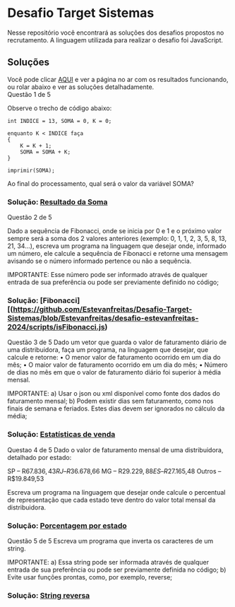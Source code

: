 
# Desafio Target Sistemas

Nesse repositório você encontrará as soluções dos desafios propostos no recrutamento. A linguagem utilizada para realizar o desafio foi JavaScript.


## Soluções

Você pode clicar [AQUI](https://felipemanchester.github.io/estagio-target-sistemas) e ver a página no ar com os resultados funcionando, ou rolar abaixo e ver as soluções detalhadamente.
<br />
Questão 1 de 5

Observe o trecho de código abaixo:

    int INDICE = 13, SOMA = 0, K = 0;

    enquanto K < INDICE faça
    {
    	K = K + 1;
    	SOMA = SOMA + K;
    }

    imprimir(SOMA);

Ao final do processamento, qual será o valor da variável SOMA?

### Solução: [Resultado da Soma](https://github.com/Estevanfreitas/Desafio-Target-Sistemas/blob/Estevanfreitas/desafio-estevanfreitas-2024/scripts/sumResult.js)

Questão 2 de 5

Dado a sequência de Fibonacci, onde se inicia por 0 e 1 e o próximo valor sempre será a soma dos 2 valores anteriores (exemplo: 0, 1, 1, 2, 3, 5, 8, 13, 21, 34...), escreva um programa na linguagem que desejar onde, informado um número, ele calcule a sequência de Fibonacci e retorne uma mensagem avisando se o número informado pertence ou não a sequência.

IMPORTANTE:
Esse número pode ser informado através de qualquer entrada de sua preferência ou pode ser previamente definido no código;
### Solução: [Fibonacci][(https://github.com/Estevanfreitas/Desafio-Target-Sistemas/blob/Estevanfreitas/desafio-estevanfreitas-2024/scripts/isFibonacci.js)

Questão 3 de 5
Dado um vetor que guarda o valor de faturamento diário de uma distribuidora, faça um programa, na linguagem que desejar, que calcule e retorne:
   • O menor valor de faturamento ocorrido em um dia do mês;
   • O maior valor de faturamento ocorrido em um dia do mês;
   • Número de dias no mês em que o valor de faturamento diário foi superior à média mensal.

IMPORTANTE:
a) Usar o json ou xml disponível como fonte dos dados do faturamento mensal;
b) Podem existir dias sem faturamento, como nos finais de semana e feriados. Estes dias devem ser ignorados no cálculo da média;
### Solução: [Estatísticas de venda](https://github.com/Estevanfreitas/Desafio-Target-Sistemas/blob/Estevanfreitas/desafio-estevanfreitas-2024/scripts/billStatus.js)

Questao 4 de 5
Dado o valor de faturamento mensal de uma distribuidora, detalhado por estado:

   SP – R$67.836,43
   RJ – R$36.678,66
   MG – R$29.229,88
   ES – R$27.165,48
   Outros – R$19.849,53

Escreva um programa na linguagem que desejar onde calcule o percentual de representação que cada estado teve dentro do valor total mensal da distribuidora.
### Solução: [Porcentagem por estado](https://github.com/Estevanfreitas/Desafio-Target-Sistemas/blob/Estevanfreitas/desafio-estevanfreitas-2024/scripts/stateShare.js)

Questão 5 de 5
Escreva um programa que inverta os caracteres de um string.

IMPORTANTE:
a) Essa string pode ser informada através de qualquer entrada de sua preferência ou pode ser previamente definida no código;
b) Evite usar funções prontas, como, por exemplo, reverse;
### Solução: [String reversa](https://github.com/Estevanfreitas/Desafio-Target-Sistemas/blob/Estevanfreitas/desafio-estevanfreitas-2024/scripts/reverseWord.js)

